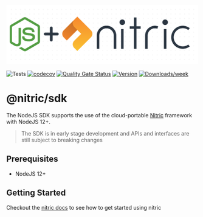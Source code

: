 <p align="center">
  <img src="./docs/assets/dot-matrix-logo-node.png" alt="Nitric Logo"/>
</p>

![Tests](https://github.com/nitrictech/node-sdk/actions/workflows/test.yaml/badge.svg?branch=main)
[![codecov](https://codecov.io/gh/nitrictech/node-sdk/branch/main/graph/badge.svg?token=N46TTGPE4G)](https://codecov.io/gh/nitrictech/node-sdk)
[![Quality Gate Status](https://sonarcloud.io/api/project_badges/measure?project=nitrictech_node-sdk&metric=alert_status)](https://sonarcloud.io/dashboard?id=nitrictech_node-sdk)
[![Version](https://img.shields.io/npm/v/@nitric/sdk.svg)](https://npmjs.org/package/@nitric/sdk)
[![Downloads/week](https://img.shields.io/npm/dw/@nitric/sdk.svg)](https://npmjs.org/package/@nitric/sdk)

# @nitric/sdk
The NodeJS SDK supports the use of the cloud-portable [Nitric](https://nitric.io) framework with NodeJS 12+.
> The SDK is in early stage development and APIs and interfaces are still subject to breaking changes

## Prerequisites
- NodeJS 12+

## Getting Started

Checkout the [nitric docs](https://nitric.io/docs) to see how to get started using nitric


